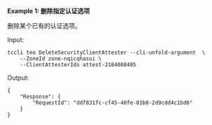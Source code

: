 **Example 1: 删除指定认证选项**

删除某个已有的认证选项。

Input: 

```
tccli teo DeleteSecurityClientAttester --cli-unfold-argument  \
    --ZoneId zone-nqicqhasui \
    --ClientAttesterIds attest-2184008405
```

Output: 
```
{
    "Response": {
        "RequestId": "ddf831fc-cf45-40fe-81b0-2d9cdd4c1bd6"
    }
}
```

